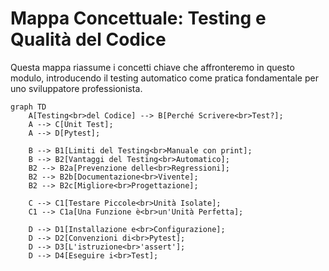 # Mappa Concettuale: Testing e Qualità del Codice

Questa mappa riassume i concetti chiave che affronteremo in questo modulo, introducendo il testing automatico come pratica fondamentale per uno sviluppatore professionista.

```mermaid
graph TD
    A[Testing<br>del Codice] --> B[Perché Scrivere<br>Test?];
    A --> C[Unit Test];
    A --> D[Pytest];

    B --> B1[Limiti del Testing<br>Manuale con print];
    B --> B2[Vantaggi del Testing<br>Automatico];
    B2 --> B2a[Prevenzione delle<br>Regressioni];
    B2 --> B2b[Documentazione<br>Vivente];
    B2 --> B2c[Migliore<br>Progettazione];

    C --> C1[Testare Piccole<br>Unità Isolate];
    C1 --> C1a[Una Funzione è<br>un'Unità Perfetta];

    D --> D1[Installazione e<br>Configurazione];
    D --> D2[Convenzioni di<br>Pytest];
    D --> D3[L'istruzione<br>'assert'];
    D --> D4[Eseguire i<br>Test];

```